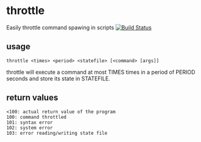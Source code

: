 throttle
========

Easily throttle command spawing in scripts
[![Build Status](https://travis-ci.org/nlm/throttle.svg?branch=master)](https://travis-ci.org/nlm/throttle)

usage
-----

    throttle <times> <period> <statefile> [<command> [args]]

throttle will execute a command at most TIMES times in a period of PERIOD seconds
and store its state in STATEFILE.

return values
-------------

    <100: actual return value of the program
    100: command throttled
    101: syntax error
    102: system error
    103: error reading/writing state file

